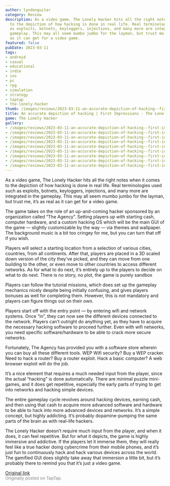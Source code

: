 ```yaml
---
author: lyndonguitar
category: Review
description: As a video game, The Lonely Hacker hits all the right notes when it comes
  to the depiction of how hacking is done in real life. Real terminologies used such
  as exploits, botnets, keyloggers, injections, and many more are integrated in the
  gameplay. This may all seem mumbo jumbo for the layman, but trust me, it’s as real
  as it can get for a video game.
featured: false
pubDate: 2023-03-11
tags:
- android
- casual
- educational
- indie
- ios
- pc
- rpg
- simulation
- strategy
- taptap
- the-lonely-hacker
thumb: /images/reviews/2023-03-11-an-accurate-depiction-of-hacking--first-impressions---the-lonely-hacker-0.avif
title: An accurate depiction of hacking | First Impressions - The Lonely Hacker
game: The Lonely Hacker
gallery:
- /images/reviews/2023-03-11-an-accurate-depiction-of-hacking--first-impressions---the-lonely-hacker-0.avif
- /images/reviews/2023-03-11-an-accurate-depiction-of-hacking--first-impressions---the-lonely-hacker-1.avif
- /images/reviews/2023-03-11-an-accurate-depiction-of-hacking--first-impressions---the-lonely-hacker-2.avif
- /images/reviews/2023-03-11-an-accurate-depiction-of-hacking--first-impressions---the-lonely-hacker-3.avif
- /images/reviews/2023-03-11-an-accurate-depiction-of-hacking--first-impressions---the-lonely-hacker-4.avif
- /images/reviews/2023-03-11-an-accurate-depiction-of-hacking--first-impressions---the-lonely-hacker-5.avif
- /images/reviews/2023-03-11-an-accurate-depiction-of-hacking--first-impressions---the-lonely-hacker-6.avif
- /images/reviews/2023-03-11-an-accurate-depiction-of-hacking--first-impressions---the-lonely-hacker-7.avif
- /images/reviews/2023-03-11-an-accurate-depiction-of-hacking--first-impressions---the-lonely-hacker-8.avif
---
```

As a video game, The Lonely Hacker hits all the right notes when it comes to the depiction of how hacking is done in real life. Real terminologies used such as exploits, botnets, keyloggers, injections, and many more are integrated in the gameplay. This may all seem mumbo jumbo for the layman, but trust me, it’s as real as it can get for a video game.

The game takes on the role of an up-and-coming hacker sponsored by an organization called “The Agency”. Setting players up with starting cash, computer hardware, and a custom hacking OS which will be the main GUI of the game — slightly customizable by the way — via themes and wallpaper. The background music is a bit too cringey for me, but you can turn that off if you wish.

Players will select a starting location from a selection of various cities, countries, from all continents. After that, players are placed in a 3D scaled down version of the city they’ve picked, and they can move from one building to the other, or even move to other countries to access different networks. As for what to do next, it’s entirely up to the players to decide on what to do next. There is no story, no plot, the game is purely sandbox

Players can follow the tutorial missions, which does set up the gameplay mechanics nicely despite being initially confusing, and gives players bonuses as well for completing them. However, this is not mandatory and players can figure things out on their own.

Players start off with the entry point — by entering wifi and network systems. Once “in”, they can now see the different devices connected to the network. Players can’t outright do anything yet, as they have to acquire the necessary hacking software to proceed further. Even with wifi networks, you need specific software/hardware to be able to crack more secure networks.

Fortunately, The Agency has provided you with a software store wherein you can buy all these different tools. WEP Wifi security? Buy a WEP cracker. Need to hack a router? Buy a router exploit. Hack a basic computer? A web browser exploit will do the job.

It’s a nice element that requires a much needed input from the player, since the actual “hacking” is done automatically. There are minimal puzzle mini-games, and it does get repetitive, especially the early parts of trying to get into networks and hacking simple devices.

The entire gameplay cycle revolves around hacking devices, earning cash, and then using that cash to acquire more advanced software and hardware to be able to hack into more advanced devices and networks. It’s a simple concept, but highly addicting. It’s probably dopamine-pumping the same parts of the brain as with real-life hackers.

The Lonely Hacker doesn’t require much input from the player, and when it does, it can feel repetitive. But for what it depicts, the game is highly immersive and addictive. If the players let it immerse them, they will really feel like a true hacker doing cybercrime from their mobile phones, and it’s just fun to continuously hack and hack various devices across the world. The gamified GUI does slightly take away that immersion a little bit, but it’s probably there to remind you that it’s just a video game.

[Original link](https://www.taptap.io/post/4769344)<br><span style="font-size: 0.95em; color: #888;">Originally posted on TapTap.</span>